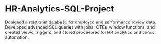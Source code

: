 # HR-Analytics-SQL-Project
Designed a relational database for employee and performance review data. Developed advanced SQL queries with joins, CTEs, window functions, and created views, triggers, and stored procedures for HR analytics and bonus automation.
